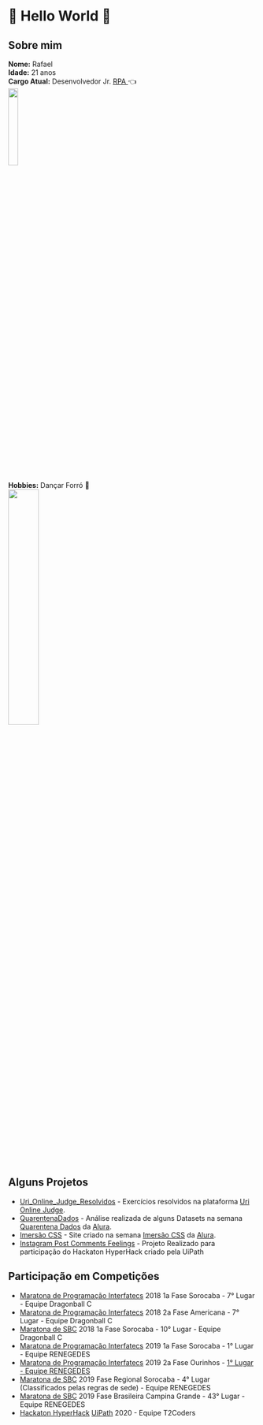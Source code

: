 # :orange: Hello World  :robot:

## Sobre mim

**Nome:** Rafael<br>
**Idade:** 21 anos<br>
**Cargo Atual:** Desenvolvedor Jr. <a href="https://www.uipath.com/pt/rpa/robotic-process-automation"> RPA </a> :point_left:<br>
<img src="https://user-images.githubusercontent.com/32595366/91922068-60700580-eca3-11ea-91b5-8cc4e4c87fbe.gif" width="20%" height="20%"><br><br>
**Hobbies:** Dançar Forró :man_dancing:<br>
<img src="https://user-images.githubusercontent.com/32595366/91922806-3b7c9200-eca5-11ea-9117-781f4b3c9790.gif" width="35%" height="35%">

## Alguns Projetos

- [Uri_Online_Judge_Resolvidos](https://github.com/RafaelHPS/Uri_Online_Judge_Resolvidos) - Exercícios resolvidos na plataforma [Uri Online Judge](https://www.urionlinejudge.com.br/judge/en/login).
- [QuarentenaDados](https://github.com/RafaelHPS/QuarentenaDados) - Análise realizada de alguns Datasets na semana [Quarentena Dados](https://www.alura.com.br/quarentenadados) da [Alura](https://www.alura.com.br/).
- [Imersão CSS](https://github.com/RafaelHPS/imersaocss) - Site criado na semana [Imersão CSS](https://www.alura.com.br/imersao-css) da [Alura](https://www.alura.com.br/).
- [Instagram Post Comments Feelings](https://github.com/RafaelHPS/Instagram_Post_Comments_Feelings) - Projeto Realizado para participação do Hackaton HyperHack criado pela UiPath

## Participação em Competições

- [Maratona de Programação Interfatecs](https://fundacaofat.org.br/maratona-de-programacao-interfatecs) 2018 1a Fase Sorocaba - 7° Lugar - Equipe Dragonball C
- [Maratona de Programação Interfatecs](https://fundacaofat.org.br/maratona-de-programacao-interfatecs) 2018 2a Fase Americana - 7° Lugar - Equipe Dragonball C
- [Maratona de SBC](http://maratona.sbc.org.br/sobre20.html) 2018 1a Fase Sorocaba - 10° Lugar - Equipe Dragonball C
- [Maratona de Programação Interfatecs](https://fundacaofat.org.br/maratona-de-programacao-interfatecs) 2019 1a Fase Sorocaba - 1° Lugar - Equipe RENEGEDES
- [Maratona de Programação Interfatecs](https://fundacaofat.org.br/maratona-de-programacao-interfatecs) 2019 2a Fase Ourinhos - [1° Lugar - Equipe RENEGEDES](https://www.cps.sp.gov.br/fatec-sorocaba-e-campea-da-8a-edicao-da-interfatecs/)
- [Maratona de SBC](http://maratona.sbc.org.br/sobre20.html) 2019 Fase Regional Sorocaba - 4° Lugar (Classificados pelas regras de sede) - Equipe RENEGEDES
- [Maratona de SBC](http://maratona.sbc.org.br/sobre20.html) 2019 Fase Brasileira Campina Grande - 43° Lugar - Equipe RENEGEDES
- [Hackaton HyperHack](https://communityevents.uipath.com/events/details/uipath-hackathons-presents-participate-in-the-uipath-hyperhack/) [UiPath](https://www.uipath.com/pt/) 2020 - Equipe T2Coders
